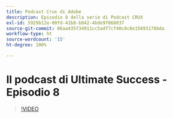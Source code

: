 ```yaml
---
title: Podcast Crux di Adobe
description: Episodio 8 della serie di Podcast CRUX
exl-id: 5929b12e-00fd-41b8-b042-4bde9f868037
source-git-commit: 06aa435f34911cc5adf7cf40c8c8e15693178bda
workflow-type: ht
source-wordcount: '15'
ht-degree: 100%

---
```


# Il podcast di Ultimate Success - Episodio 8

>[!VIDEO](https://video.tv.adobe.com/v/3429404?quality=12learn=on)
